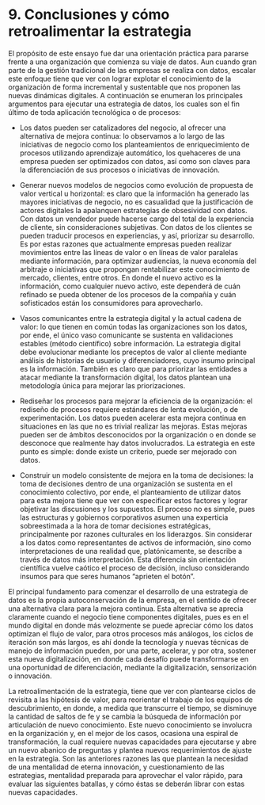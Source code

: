 # 9. Conclusiones y cómo retroalimentar la estrategia

El propósito de este ensayo fue dar una orientación práctica para pararse frente a una organización que comienza su viaje de datos. Aun cuando gran parte de la gestión tradicional de las empresas se realiza con datos, escalar este enfoque tiene que ver con lograr explotar el conocimiento de la organización de forma incremental y sustentable que nos proponen las nuevas dinámicas digitales. A continuación se enumeran los principales argumentos para ejecutar una estrategia de datos, los cuales son el fin último de toda aplicación tecnológica o de procesos:

* Los datos pueden ser catalizadores del negocio, al ofrecer una alternativa de mejora continua: lo observamos a lo largo de las iniciativas de negocio como los planteamientos de enriquecimiento de procesos utilizando aprendizaje automático, los quehaceres de una empresa pueden ser optimizados con datos, así como son claves para la diferenciación de sus procesos o iniciativas de innovación. 

* Generar nuevos modelos de negocios como evolución de propuesta de valor vertical u horizontal: es claro que la información ha generado las mayores iniciativas de negocio, no es casualidad que la justificación de actores digitales la apalanquen estrategias de obsesividad con datos. Con datos un vendedor puede hacerse cargo del total de la experiencia de cliente, sin consideraciones subjetivas. Con datos de los clientes se pueden traducir procesos en experiencias, y así, priorizar su desarrollo. Es por estas razones que actualmente empresas pueden realizar movimientos entre las líneas de valor o en líneas de valor paralelas mediante información, para optimizar audiencias, la nueva economía del arbitraje o iniciativas que propongan rentabilizar este conocimiento de mercado, clientes, entre otros. En donde el nuevo activo es la información, como cualquier nuevo activo, este dependerá de cuán refinado se pueda obtener de los procesos de la compañía y cuán sofisticados están los consumidores para aprovecharlo.

* Vasos comunicantes entre la estrategia digital y la actual cadena de valor: lo que tienen en común todas las organizaciones son los datos, por ende, el único vaso comunicante se sustenta en validaciones estables (método científico) sobre información. La estrategia digital debe evolucionar mediante los preceptos de valor al cliente mediante análisis de historias de usuario y diferenciadores, cuyo insumo principal es la información. También es claro que para priorizar las entidades a atacar mediante la transformación digital, los datos plantean una metodología única para mejorar las priorizaciones.  

* Rediseñar los procesos para mejorar la eficiencia de la organización: el rediseño de procesos requiere estándares de lenta evolución, o de experimentación. Los datos pueden acelerar esta mejora continua en situaciones en las que no es trivial realizar las mejoras. Estas mejoras pueden ser de ámbitos desconocidos por la organización o en donde se desconoce que realmente hay datos involucrados. La estrategia en este punto es simple: donde existe un criterio, puede ser mejorado con datos.

* Construir un modelo consistente de mejora en la toma de decisiones: la toma de decisiones dentro de una organización se sustenta en el conocimiento colectivo, por ende, el planteamiento de utilizar datos para esta mejora tiene que ver con especificar estos factores y lograr objetivar las discusiones y los supuestos. El proceso no es simple, pues las estructuras y gobiernos corporativos asumen una experticia sobreestimada a la hora de tomar decisiones estratégicas, principalmente por razones culturales en los liderazgos. Sin considerar a los datos como representantes de activos de información, sino como interpretaciones de una realidad que, platónicamente, se describe a través de datos más interpretación. Esta diferencia sin orientación científica vuelve caótico el proceso de decisión, incluso considerando insumos para que seres humanos “aprieten el botón”.

El principal fundamento para comenzar el desarrollo de una estrategia de datos es la propia autoconservación de la empresa, en el sentido de ofrecer una alternativa clara para la mejora continua. Esta alternativa se aprecia claramente cuando el negocio tiene componentes digitales, pues es en el mundo digital en donde más velozmente se puede apreciar cómo los datos optimizan el flujo de valor, para otros procesos más análogos, los ciclos de iteración son más largos, es ahí donde la tecnología y nuevas técnicas de manejo de información pueden, por una parte, acelerar, y por otra, sostener esta nueva digitalización, en donde cada desafío puede transformarse en una oportunidad de diferenciación, mediante la digitalización, sensorización o innovación.

La retroalimentación de la estrategia, tiene que ver con plantearse ciclos de revisita a las hipótesis de valor, para reorientar el trabajo de los equipos de descubrimiento, en donde, a medida que transcurre el tiempo, se disminuye la cantidad de saltos de fe y se cambia la búsqueda de información por articulación de nuevo conocimiento. Este nuevo conocimiento se involucra en la organización y, en el mejor de los casos, ocasiona una espiral de transformación, la cual requiere nuevas capacidades para ejecutarse y abre un nuevo abanico de preguntas y plantea nuevos requerimientos de ajuste en la estrategia. Son las anteriores razones las que plantean la necesidad de una mentalidad de eterna innovación, y cuestionamiento de las estrategias, mentalidad preparada para aprovechar el valor rápido, para evaluar las siguientes batallas, y cómo éstas se deberán librar con estas nuevas capacidades.
